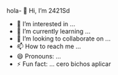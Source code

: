 hola- 👋 Hi, I’m 2421Sd
- 👀 I’m interested in ...
- 🌱 I’m currently learning ...
- 💞️ I’m looking to collaborate on ...
- 📫 How to reach me ...
- 😄 Pronouns: ...
- ⚡ Fun fact: ...
cero bichos aplicar
<!---
2421Sd/2421Sd is aspeciarepository because its `README.md` (this file) appears on your GitHub profile.
You can click the Preview link to take a look at your changes.
--->
